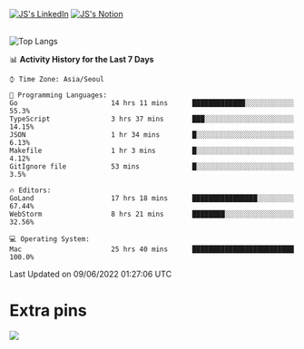 
[![JS's LinkedIn](https://img.shields.io/badge/LinkedIn-blue?style=for-the-badge&logo=linkedin)](https://www.linkedin.com/in/jaeseung-lee-5a2a32139/) 
[![JS's Notion](https://img.shields.io/badge/Notion-black?style=for-the-badge&logo=notion)](https://bit.ly/ljswiki1) <br><br>
<!-- ![JS's GitHub stats](https://github-readme-stats-lemon-five.vercel.app/api?username=tkxkd0159&hide=contribs,prs,stars,issues&show_icons=true&theme=react&include_all_commits=true)   -->
![Top Langs](https://github-readme-stats-lemon-five.vercel.app/api/top-langs/?username=tkxkd0159&layout=compact&hide=jupyter%20notebook,scss,html,css&langs_count=10)  


<!--START_SECTION:waka-->
📊 **Activity History for the Last 7 Days** 

```text
⌚︎ Time Zone: Asia/Seoul

💬 Programming Languages: 
Go                       14 hrs 11 mins      █████████████░░░░░░░░░░░░   55.3% 
TypeScript               3 hrs 37 mins       ███░░░░░░░░░░░░░░░░░░░░░░   14.15% 
JSON                     1 hr 34 mins        █░░░░░░░░░░░░░░░░░░░░░░░░   6.13% 
Makefile                 1 hr 3 mins         █░░░░░░░░░░░░░░░░░░░░░░░░   4.12% 
GitIgnore file           53 mins             █░░░░░░░░░░░░░░░░░░░░░░░░   3.5%

🔥 Editors: 
GoLand                   17 hrs 18 mins      ████████████████░░░░░░░░░   67.44% 
WebStorm                 8 hrs 21 mins       ████████░░░░░░░░░░░░░░░░░   32.56%

💻 Operating System: 
Mac                      25 hrs 40 mins      █████████████████████████   100.0%

```


 Last Updated on 09/06/2022 01:27:06 UTC
<!--END_SECTION:waka-->

# Extra pins
<!-- <a href="https://github.com/tkxkd0159/go-chain">
  <img align="center" src="https://github-readme-stats-lemon-five.vercel.app/api/pin/?username=tkxkd0159&repo=go-chain&theme=react" />
</a> -->
<a href="https://github.com/tkxkd0159/dsalgo">
  <img align="center" src="https://github-readme-stats-lemon-five.vercel.app/api/pin/?username=tkxkd0159&repo=dsalgo&theme=react" />
</a>

<!---
- 🔭 I’m currently working on ...
- 🌱 I’m currently learning blockchain and distributed network
- 👯 I’m looking to collaborate on ...
- 🤔 I’m looking for help with ...
- 💬 Ask me about ...
- 📫 How to reach me: ...
- 😄 Pronouns: ...
- ⚡ Fun fact: ...
-->
